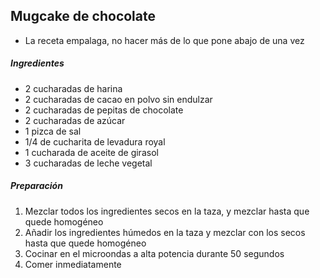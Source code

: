 ## Mugcake de chocolate

* La receta empalaga, no hacer más de lo que pone abajo de una vez

##### Ingredientes

* 2 cucharadas de harina
* 2 cucharadas de cacao en polvo sin endulzar
* 2 cucharadas de pepitas de chocolate
* 2 cucharadas de azúcar
* 1 pizca de sal
* 1/4 de cucharita de levadura royal
* 1 cucharada de aceite de girasol
* 3 cucharadas de leche vegetal

##### Preparación

1. Mezclar todos los ingredientes secos en la taza, y mezclar hasta que quede homogéneo
2. Añadir los ingredientes húmedos en la taza y mezclar con los secos hasta que quede homogéneo
3. Cocinar en el microondas a alta potencia durante 50 segundos
4. Comer inmediatamente